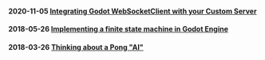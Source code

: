 #### 2020-11-05 [Integrating Godot WebSocketClient with your Custom Server](https://github.com/coelhucas/blog/issues/3)
#### 2018-05-26 [Implementing a finite state machine in Godot Engine](https://github.com/coelhucas/blog/issues/2)
#### 2018-03-26 [Thinking about a Pong "AI"](https://github.com/coelhucas/blog/issues/1)
